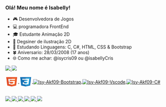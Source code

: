 ### Olá! Meu nome é Isabelly! 

- 🎮 Desenvolvedora de Jogos
- 💻 programadora FrontEnd
- 🎓 Estudante Animação 2D
- 🔸 Degsiner de ilustração 2D
- 🌸 Estudando Linguagens: C, C#, HTML, CSS & Bootstrap
- 🍀 Aniversario: 28/03/2008 (17 anos)
- 🌐 Como me achar: @isycris09 ou @isabellyCris


<div>
  <a href="https://beacons.ai/Isy-Akf09">
    <img height="180em" src="https://github-readme-stats.vercel.app/api?username=Isy-Akf09&show_icons=true&theme=date_night&include_all_commits=true&cont_private=true"/>
    <img height="170em" src="https://github-readme-stats.vercel.app/api/top-langs/?username=Isy-Akf09&layout=compact&lang_cont=16&theme=date_night"/>
</div>

<div style="display: inline_block"><br>
  <img align="center" alt="Isy-Akf09-HTML" height="30" width="40" src="https://raw.githubusercontent.com/devicons/devicon/master/icons/html5/html5-original.svg">
  <img align="center" alt="Isy-Akf09-CSS" height="30" width="40" src="https://raw.githubusercontent.com/devicons/devicon/master/icons/css3/css3-original.svg">
  <img align="center" alt="Isy-Akf09-Bootstrap" height="30" width="40" src="https://cdn.jsdelivr.net/gh/devicons/devicon/icons/bootstrap/bootstrap-original.svg" />
  <img align="center" alt="Isy-Akf09-Vscode" height="30" width="40" src="https://cdn.jsdelivr.net/gh/devicons/devicon/icons/vscode/vscode-original.svg" />
  <img align="center" alt="Isy-Akf09-C#" height="30" width="40" src="https://cdn.jsdelivr.net/gh/devicons/devicon/icons/csharp/csharp-plain.svg" />
</div>

 ## 
 <div>
   <a href="https://wa.me/qr/A2F2TZ6LLIWFO1" target="_blank"><img src="https://img.shields.io/badge/WhatsApp-25D366?style=for-the-badge&logo=whatsapp&logoColor=white" />
   <a href="https://youtube.com/@static-memorys" target="_blank"><img src="https://img.shields.io/badge/YouTube-FF0000?style=for-the-badge&logo=youtube&logoColor=white" />
     <a href="https://instagram.com/isy_cris09/" target="_blank"><img src="https://img.shields.io/badge/Instagram-FF00FF?style=for-the-badge&logo=Instagram&logoColor=white" />
   <img src="https://img.shields.io/badge/Notion-000000?style=for-the-badge&logo=notion&logoColor=white"/>
   <img src="https://img.shields.io/badge/Krita-203759?style=for-the-badge&logo=krita&logoColor=EEF37B"/>
   <img src="https://img.shields.io/badge/Adobe%20Photoshop-31A8FF?style=for-the-badge&logo=Adobe%20Photoshop&logoColor=blac"/>
 </div>

##

